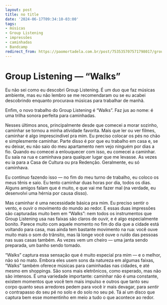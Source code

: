```yaml
---
layout: post
title: no title
date: '2024-06-17T09:34:10-03:00'
tags:
- músicas
- Group Listening
- impressões
- caminhadas
- Bandcamp
redirect_from: https://paomortadela.com.br/post/753535707571798017/group-listening-walks
---
```

# Group Listening — “Walks”

Eu não sei como eu descobri Group Listening. É um duo que faz músicas ambiente, mas eu não lembro se me recomendaram ou se eu acabei descobrindo enquanto procurava músicas para trabalhar de manhã.

Enfim, o novo trabalho do Group Listening é “Walks”. Faz jus ao nome: é uma trilha sonora perfeita para caminhadas.

Nesses últimos anos, principalmente desde que comecei a morar sozinho, caminhar se tornou a minha atividade favorita. Mais que ler ou ver filmes, caminhar é algo imprescindível pra mim. Eu preciso colocar os pés no chão e simplesmente caminhar. Parte disso é por que eu trabalho em casa e, se eu deixar, eu não saio do meu apartamento nem vejo ninguém por dias a fio. Quando eu comecei a enlouquecer com isso, eu comecei a caminhar. Eu saía na rua e caminhava para qualquer lugar que me levasse. As vezes eu ia para a Casa de Cultura ou pra Redenção. Geralmente, eu só caminhava.

Eu continuo fazendo isso — no fim do meu turno de trabalho, eu coloco os meus tênis e saio. Eu tento caminhar duas horas por dia, todos os dias. Alguns amigos falam que é muito, e que vai me fazer mal (na verdade, eu desenvolvi uma hérnia por causa disso).

Mas caminhar é uma necessidade básica pra mim. Eu preciso sentir o vento, e ouvir o movimento do mundo ao redor. E essas duas impressões são capturadas muito bem em “Walks”: nem todos os instrumentos que Group Listening usa nas faixas são claros de ouvir, e é algo especialmente bonito. Parece muito com aquele momento no fim do dia que a cidade está voltando para casa, mas ainda tem bastante movimento na rua: você ouve muito mais o som do trânsito, mas lá longe você ouve o ruído das pessoas nas suas casas também. As vezes vem um cheiro — uma janta sendo preparada, um banho sendo tomado.

“Walks” captura essa sensação que é muito especial pra mim — e o melhor, não só no mato. Embora eles usem sons da natureza em algumas faixas, “Walks” também oferece músicas para caminhadas nas cidades, e até mesmo em shoppings. São sons mais eletrônicos, como esperado, mas não são intensos. É uma variedade importante: caminhar não é uma constante, existem momentos que você tem mais impulso e outros que tanto seu corpo quanto seus arredores pedem para você ir mais devagar, para _sentir_ o contrapasso do seu pé no solo e do solo no seu pé. Tá aí um disco que captura bem esse momentinho em meio a tudo o que acontece ao redor.

